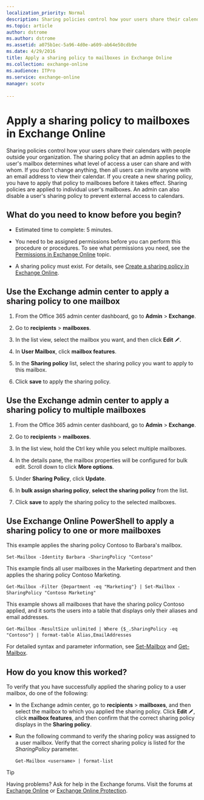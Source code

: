 ```yaml
---
localization_priority: Normal
description: Sharing policies control how your users share their calendars with people outside your organization. The sharing policy that an admin applies to the user's mailbox determines what level of access a user can share and with whom. If you don't change anything, then all users can invite anyone with an email address to view their calendar. If you create a new sharing policy, you have to apply that policy to mailboxes before it takes effect. Sharing policies are applied to individual user's mailboxes. An admin can also disable a user's sharing policy to prevent external access to calendars.
ms.topic: article
author: dstrome
ms.author: dstrome
ms.assetid: a075b1ec-5a96-4d0e-a609-ab64e50cdb9e
ms.date: 4/29/2016
title: Apply a sharing policy to mailboxes in Exchange Online
ms.collection: exchange-online
ms.audience: ITPro
ms.service: exchange-online
manager: scotv

---
```


# Apply a sharing policy to mailboxes in Exchange Online

Sharing policies control how your users share their calendars with people outside your organization. The sharing policy that an admin applies to the user's mailbox determines what level of access a user can share and with whom. If you don't change anything, then all users can invite anyone with an email address to view their calendar. If you create a new sharing policy, you have to apply that policy to mailboxes before it takes effect. Sharing policies are applied to individual user's mailboxes. An admin can also disable a user's sharing policy to prevent external access to calendars.

## What do you need to know before you begin?

- Estimated time to complete: 5 minutes.

- You need to be assigned permissions before you can perform this procedure or procedures. To see what permissions you need, see the [Permissions in Exchange Online](../../permissions-exo/permissions-exo.md) topic.

- A sharing policy must exist. For details, see [Create a sharing policy in Exchange Online](create-a-sharing-policy.md).

## Use the Exchange admin center to apply a sharing policy to one mailbox
<a name="BKMK_EAC"> </a>

1. From the Office 365 admin center dashboard, go to **Admin** \> **Exchange**.

2. Go to **recipients** \> **mailboxes**.

3. In the list view, select the mailbox you want, and then click **Edit** ![Edit icon](../../media/ITPro_EAC_EditIcon.gif).

4. In **User Mailbox**, click **mailbox features**.

5. In the **Sharing policy** list, select the sharing policy you want to apply to this mailbox.

6. Click **save** to apply the sharing policy.

## Use the Exchange admin center to apply a sharing policy to multiple mailboxes
<a name="BKMK_EAC"> </a>

1. From the Office 365 admin center dashboard, go to **Admin** \> **Exchange**.

2. Go to **recipients** \> **mailboxes**.

3. In the list view, hold the Ctrl key while you select multiple mailboxes.

4. In the details pane, the mailbox properties will be configured for bulk edit. Scroll down to click **More options**.

5. Under **Sharing Policy**, click **Update**.

6. In **bulk assign sharing policy**, **select the sharing policy** from the list.

7. Click **save** to apply the sharing policy to the selected mailboxes.

## Use Exchange Online PowerShell to apply a sharing policy to one or more mailboxes
<a name="BKMK_Shell"> </a>

This example applies the sharing policy Contoso to Barbara's mailbox.

```
Set-Mailbox -Identity Barbara -SharingPolicy "Contoso"
```

This example finds all user mailboxes in the Marketing department and then applies the sharing policy Contoso Marketing.

```
Get-Mailbox -Filter {Department -eq "Marketing"} | Set-Mailbox -SharingPolicy "Contoso Marketing"
```

This example shows all mailboxes that have the sharing policy Contoso applied, and it sorts the users into a table that displays only their aliases and email addresses.

```
Get-Mailbox -ResultSize unlimited | Where {$_.SharingPolicy -eq "Contoso"} | format-table Alias,EmailAddresses
```

For detailed syntax and parameter information, see [Set-Mailbox](https://technet.microsoft.com/library/a0d413b9-d949-4df6-ba96-ac0906dedae2.aspx) and [Get-Mailbox](https://technet.microsoft.com/library/8a5a6eb9-4a75-47f9-ae3b-a3ba251cf9a8.aspx).

## How do you know this worked?

To verify that you have successfully applied the sharing policy to a user mailbox, do one of the following:

- In the Exchange admin center, go to **recipients** \> **mailboxes**, and then select the mailbox to which you applied the sharing policy. Click **Edit** ![Edit icon](../../media/ITPro_EAC_EditIcon.gif), click **mailbox features**, and then confirm that the correct sharing policy displays in the **Sharing policy**.

- Run the following command to verify the sharing policy was assigned to a user mailbox. Verify that the correct sharing policy is listed for the _SharingPolicy_ parameter.

  ```
  Get-Mailbox <username> | format-list
  ```

> [!TIP]
> Having problems? Ask for help in the Exchange forums. Visit the forums at [Exchange Online](https://go.microsoft.com/fwlink/p/?linkId=267542) or [Exchange Online Protection](https://go.microsoft.com/fwlink/p/?linkId=285351).



